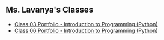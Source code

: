 ## Ms. Lavanya's Classes
- [Class 03 Portfolio - Introduction to Programming (Python)](../Classes/Class%2003%20-%20Semester%2001,%20Week%2001/Class%2003%20Portfolio%20-%20Introduction%20to%20Programming%20(Python).md)
- [Class 06 Portfolio - Introduction to Programming (Python)](../Classes/Class%2006%20-%20Semester%2001,%20Week%2002/Class%2006%20Portfolio%20-%20Introduction%20to%20Programming%20(Python).md)